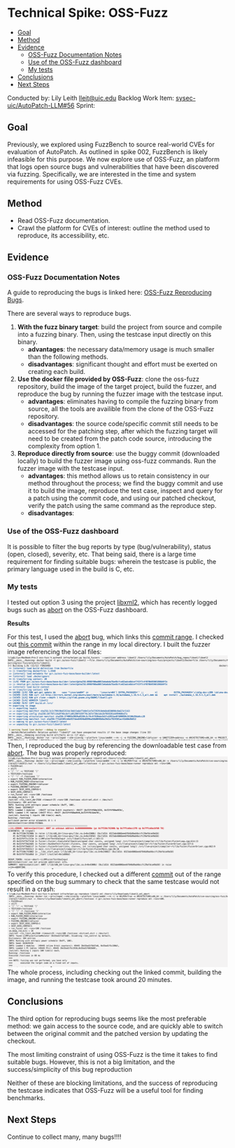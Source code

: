 # Technical Spike: OSS-Fuzz <!-- omit in toc -->
- [Goal](#goal)
- [Method](#method)
- [Evidence](#evidence)
  - [OSS-Fuzz Documentation Notes](#oss-fuzz-documentation-notes)
  - [Use of the OSS-Fuzz dashboard](#use-of-the-oss-fuzz-dashboard)
  - [My tests](#my-tests)
- [Conclusions](#conclusions)
- [Next Steps](#next-steps)

Conducted by: Lily Leith lleit@uic.edu
Backlog Work Item: [sysec-uic/AutoPatch-LLM#56](https://github.com/sysec-uic/AutoPatch-LLM/issues/56)
Sprint: 

## Goal
Previously, we explored using FuzzBench to source real-world CVEs for evaluation of AutoPatch. As outlined in spike 002, FuzzBench is likely infeasible for this purpose. We now explore use of OSS-Fuzz, an platform that logs open source bugs and vulnerabilities that have been discovered via fuzzing. Specifically, we are interested in the time and system requirements for using OSS-Fuzz CVEs.

## Method
- Read OSS-Fuzz documentation.
- Crawl the platform for CVEs of interest: outline the method used to reproduce, its accessibility, etc.



## Evidence

### OSS-Fuzz Documentation Notes

A guide to reproducing the bugs is linked here: [OSS-Fuzz Reproducing Bugs](https://google.github.io/oss-fuzz/advanced-topics/reproducing/). 


There are several ways to reproduce bugs. 

1. **With the fuzz binary target**: build the project from source and compile into a fuzzing binary. Then, using the testcase input directly on this binary.
   - **advantages**: the necessary data/memory usage is much smaller than the following methods.
   - **disadvantages**: significant thought and effort must be exerted on creating each build.
2. **Use the docker file provided by OSS-Fuzz**: clone the oss-fuzz repository, build the image of the target project, build the fuzzer, and reproduce the bug by running the fuzzer image with the testcase input.
   -  **advantages**: eliminates having to compile the fuzzing binary from source, all the tools are availible from the clone of the OSS-Fuzz repository.
   -  **disadvantages**: the source code/specific commit still needs to be accessed for the patching step, after which the fuzzing target will need to be created from the patch code source, introducing the complexity from option 1. 
3. **Reproduce directly from source**: use the buggy commit (downloaded locally) to build the fuzzer image using oss-fuzz commands. Run the fuzzer image with the testcase input.
   - **advantages**: this method allows us to retain consistency in our method throughout the process; we find the buggy commit and use it to build the image, reproduce the test case, inspect and query for a patch using the commit code, and using our patched checkout, verify the patch using the same command as the reproduce step.
   - **disadvantages**: 

### Use of the OSS-Fuzz dashboard
It is possible to filter the bug reports by type (bug/vulnerability), status (open, closed), severity, etc. That being said, there is a large time requirement for finding suitable bugs: wherein the testcase is public, the primary language used in the build is C, etc.

### My tests

I tested out option 3 using the project [libxml2](https://github.com/google/oss-fuzz/tree/master/projects/libxml2), which has recently logged bugs such as [abort](https://issues.oss-fuzz.com/issues/393523561) on the OSS-Fuzz dashboard. 

**Results**

For this test, I used the [abort](https://issues.oss-fuzz.com/issues/393523561) bug, which links this [commit range](https://oss-fuzz.com/revisions?job=libfuzzer_asan_libxml2&range=202501310613:202502010611). I checked out [this commit](https://gitlab.gnome.org/GNOME/libxml2/-/blob/82fb5caee54ac1f79cbafd5ff506a01b012a6019/meson.build) within the range in my local directory.
I built the fuzzer image referencing the local files:
![Building the fuzzer image using local buggy commit](/docs/images/build_libxml_fuzzer_with_local_chcekout.png)
Then, I reproduced the bug by referencing the downloadable test case from [abort](https://issues.oss-fuzz.com/issues/393523561). The bug was properly reproduced:
![bug reproduced](/docs/images/results_of_libxml2_reproduction_on_buggy_checkout1_xml_abort.png)
To verify this procedure, I checked out a different [commit](https://gitlab.gnome.org/GNOME/libxml2/-/commit/82fb5caee54ac1f79cbafd5ff506a01b012a6019) out of the range specified on the bug summary to check that the same testcase would not result in a crash:
![Failed reproduction](/docs/images/result_of_libxml2_no_reproduce_wrong_commit.png)
The whole process, including checking out the linked commit, building the image, and running the testcase took around 20 minutes. 

## Conclusions
The third option for reproducing bugs seems like the most preferable method: we gain access to the source code, and are quickly able to switch between the original commit and the patched version by updating the checkout.

The most limiting constraint of using OSS-Fuzz is the time it takes to find suitable bugs. However, this is not a big limitation, and the success/simplicity of this bug reproduction 

Neither of these are blocking limitations, and the success of reproducing the testcase indicates that OSS-Fuzz will be a useful tool for finding benchmarks.

## Next Steps
Continue to collect many, many bugs!!!!
